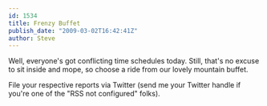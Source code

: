```yaml
---
id: 1534
title: Frenzy Buffet
publish_date: "2009-03-02T16:42:41Z"
author: Steve
---
```

Well, everyone's got conflicting time schedules today. Still, that's no excuse to sit inside and mope, so choose a ride from our lovely mountain buffet.

File your respective reports via Twitter (send me your Twitter handle if you're one of the "RSS not configured" folks).
